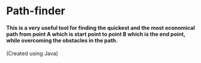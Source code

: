 # Path-finder
#### This is a very useful tool for finding the quickest and the most economical path from point A which is start point to point B which is the end point, while overcoming the obstacles in the path. 
(Created using Java)

